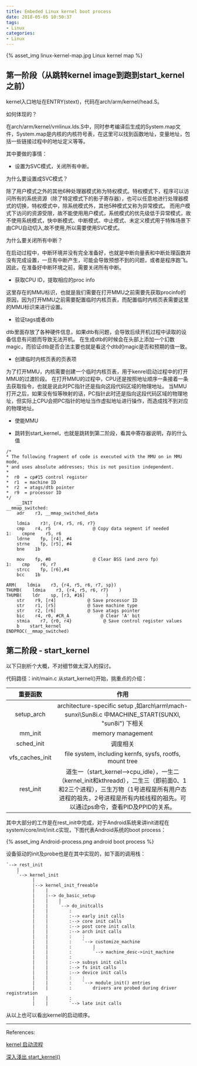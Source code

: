 ```yaml
---
title: Embeded Linux kernel boot process
date: 2018-05-05 10:50:37
tags:
- Linux
categories:
- Linux
---
```


{% asset_img linux-kernel-map.jpg Linux kernel map %}

## 第一阶段（从跳转kernel image到跑到start_kernel之前）

kernel入口地址在ENTRY(stext)，代码在arch/arm/kernel/head.S。

如何体现的？

在arch/arm/kernel/vmlinux.lds.S中，同时参考编译后生成的System.map文件，System.map是内核的内核符号表，在这里可以找到函数地址，变量地址，包括一些链接过程中的地址定义等等。

其中要做的事情：

- 设置为SVC模式，关闭所有中断。

为什么要设置成SVC模式？

除了用户模式之外的其他6种处理器模式称为特权模式。特权模式下，程序可以访问所有的系统资源（除了特定模式下的影子寄存器），也可以任意地进行处理器模式的切换，特权模式中，除系统模式外，其他5种模式又称为异常模式。
而用户模式下访问的资源受限，故不能使用用户模式，系统模式的优先级低于异常模式，故不使用系统模式，快中断模式、中断模式、中止模式、未定义模式用于特殊场景下由CPU自动切入,故不使用,所以需要使用SVC模式。

为什么要关闭所有中断？

在启动过程中，中断环境并没有完全准备好，也就是中断向量表和中断处理函数并没有完成设置，一旦有中断产生，可能会导致预想不到的问题，或者是程序跑飞。因此，在准备好中断环境之前，需要关闭所有中断。

- 获取CPU ID，提取相应的proc info

这里存在的MMU标识，也就是我们需要在打开MMU之前需要先获取procinfo的原因，因为打开MMU之前需要配置临时内核页表，而配置临时内核页表需要这里的MMU标识来进行设置。

- 验证tags或者dtb

dtb里面存放了各种硬件信息，如果dtb有问题，会导致后续开机过程中读取的设备信息有问题而导致无法开机。
在生成dtb的时候会在头部上添加一个幻数magic，而验证dtb是否合法主要也就是看这个dtb的magic是否和预期的值一致。 

- 创建临时内核页表的页表项

为了打开MMU，内核需要创建一个临时内核页表，用于kenrel启动过程中的打开MMU的过渡阶段。 在打开MMU的过程中，CPU还是按照地址顺序一条接着一条去获取指令，也就是说此时PC指针还是指向这段代码区域的物理地址。
当MMU打开之后，如果没有恒等映射的话，PC指针此时还是指向这段代码区域的物理地址，但实际上CPU会把PC指针的地址当作虚拟地址进行操作，而造成找不到对应的物理地址。


- 使能MMU

- 跳转到start_kernel，也就是跳转到第二阶段，看其中寄存器说明，存的什么值
````
/*
* The following fragment of code is executed with the MMU on in MMU mode,
* and uses absolute addresses; this is not position independent.
*
*  r0  = cp#15 control register
*  r1  = machine ID
*  r2  = atags/dtb pointer
*  r9  = processor ID
*/
    __INIT
__mmap_switched:
    adr    r3, __mmap_switched_data

    ldmia    r3!, {r4, r5, r6, r7}
    cmp    r4, r5                @ Copy data segment if needed
1:    cmpne    r5, r6
    ldrne    fp, [r4], #4
    strne    fp, [r5], #4
    bne    1b

    mov    fp, #0                @ Clear BSS (and zero fp)
1:    cmp    r6, r7
    strcc    fp, [r6],#4
    bcc    1b

ARM(    ldmia    r3, {r4, r5, r6, r7, sp})
THUMB(    ldmia    r3, {r4, r5, r6, r7}    )
THUMB(    ldr    sp, [r3, #16]        )
    str    r9, [r4]            @ Save processor ID
    str    r1, [r5]            @ Save machine type
    str    r2, [r6]            @ Save atags pointer
    bic    r4, r0, #CR_A            @ Clear 'A' bit
    stmia    r7, {r0, r4}            @ Save control register values
    b    start_kernel
ENDPROC(__mmap_switched)
````

## 第二阶段 - start_kernel

以下只剖析个大概，不对细节做太深入的探讨。

代码路径：init/main.c  从start_kernel()开始，挑重点的介绍：

重要函数       |    作用
:-------------:    |  :------------------------:
setup_arch   |   architecture-specific setup ,如arch\arm\mach-sunxi\Sun8i.c 中MACHINE_START(SUNXI, "sun8i") 下相关
mm_init        | memory management
sched_init    |  调度相关
vfs_caches_init  |  file system, including kernfs, sysfs, rootfs, mount tree
rest_init        |  道生一（start_kernel-->cpu_idle），一生二（kernel_init和kthreadd），二生三（即前面0、1和2三个进程），三生万物（1号进程是所有用户态进程的祖先，2号进程是所有内核线程的祖先。可以通过ps命令，查看PID及PPID的关系。

其中大部分的工作是在rest_init中完成，对于Android系统来讲init进程在 system/core/init/init.c实现，下图代表Android系统的boot process：

{% asset_img Android-process.png android boot process %}

设备驱动的init及probe也是在其中实现的，如下面的调用栈：

````
`--> rest_init
    |
    `--> kernel_init
          |
          |--> kernel_init_freeable
          |    |
          |    |--> do_basic_setup
          |    |    |
          |    |    `--> do_initcalls
          |    |        :
          |    |        :--> early init calls
          |    |        :--> core init calls
          |    |        :--> post core init calls
          |    |        :--> arch init calls
          |    |        :    :
          |    |        :    `--> customize_machine
          |    |        :        |
          |    |        :        `--> machine_desc->init_machine
          |    |        :
          |    |        :--> subsys init calls
          |    |        :--> fs init calls
          |    |        :--> device init calls
          |    |        :    :
          |    |        :    `--> module_init() entries
          |    |        :        drivers are probed during driver registration
          |    |        :
          |    |        `--> late init calls
````
从以上也可以看出kernel的启动顺序。



----

References:

[kernel 启动流程](https://blog.csdn.net/ooonebook/article/details/52710290)

[深入淺出 start_kernel()](https://danielmaker.github.io/blog/linux/inside_start_kernel.html)









































